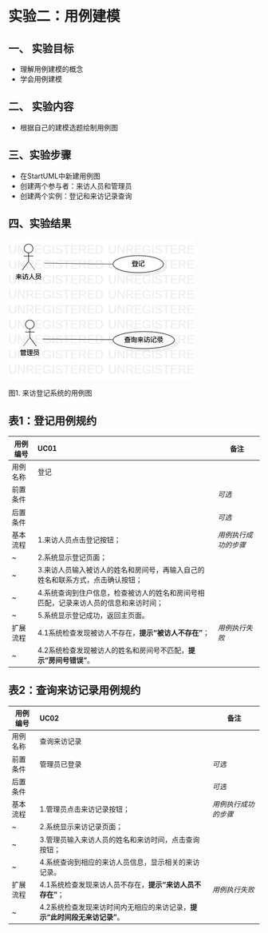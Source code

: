 # 实验二：用例建模

## 一、 实验目标
- 理解用例建模的概念
- 学会用例建模

## 二、 实验内容
- 根据自己的建模选题绘制用例图

## 三、实验步骤
- 在StartUML中新建用例图
- 创建两个参与者：来访人员和管理员
- 创建两个实例：登记和来访记录查询

## 四、实验结果
![用例图](./UseCaseDiagram.jpg)

图1. 来访登记系统的用例图


## 表1：登记用例规约  

| 用例编号 | UC01                                                         | 备注                 |
| -------- | :----------------------------------------------------------- | -------------------- |
| 用例名称 | 登记                                                         |                      |
| 前置条件 |                                                              | *可选*               |
| 后置条件 |                                                              | *可选*               |
| 基本流程 | 1.来访人员点击登记按钮；                                     | *用例执行成功的步骤* |
| ~        | 2.系统显示登记页面；                                         |                      |
| ~        | 3.来访人员输入被访人的姓名和房间号，再输入自己的姓名和联系方式，点击确认按钮； |                      |
| ~        | 4.系统查询到住户信息，检查被访人的姓名和房间号相匹配，记录来访人员的信息和来访时间； |                      |
| ~        | 5.系统显示登记成功，返回主页面。                             |                      |
| 扩展流程 | 4.1系统检查发现被访人不存在，**提示“被访人不存在”**；        | *用例执行失败*       |
| ~        | 4.2系统检查发现被访人的姓名和房间号不匹配，**提示“房间号错误”**。 |                      |



## 表2：查询来访记录用例规约  

| 用例编号 | UC02                                                         | 备注                 |
| -------- | :----------------------------------------------------------- | -------------------- |
| 用例名称 | 查询来访记录                                                 |                      |
| 前置条件 | 管理员已登录                                                 | *可选*               |
| 后置条件 |                                                              | *可选*               |
| 基本流程 | 1.管理员点击来访记录按钮；                                   | *用例执行成功的步骤* |
| ~        | 2.系统显示来访记录页面；                                     |                      |
| ~        | 3.管理员输入来访人员的姓名和来访时间，点击查询按钮；         |                      |
| ~        | 4.系统查询到相应的来访人员信息，显示相关的来访记录。         |                      |
| 扩展流程 | 4.1系统检查发现来访人员不存在，**提示“来访人员不存在”**；    | *用例执行失败*       |
| ~        | 4.2系统检查发现来访时间内无相应的来访记录，**提示“此时间段无来访记录”**。 |                      |
